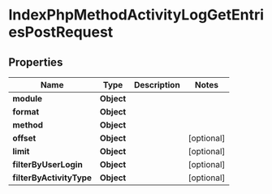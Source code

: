 

# IndexPhpMethodActivityLogGetEntriesPostRequest


## Properties

| Name | Type | Description | Notes |
|------------ | ------------- | ------------- | -------------|
|**module** | **Object** |  |  |
|**format** | **Object** |  |  |
|**method** | **Object** |  |  |
|**offset** | **Object** |  |  [optional] |
|**limit** | **Object** |  |  [optional] |
|**filterByUserLogin** | **Object** |  |  [optional] |
|**filterByActivityType** | **Object** |  |  [optional] |



